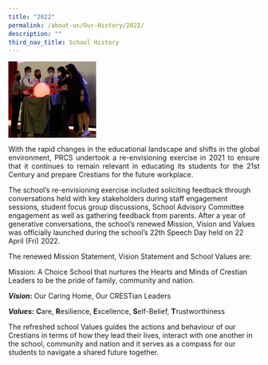```yaml
---
title: "2022"
permalink: /about-us/Our-History/2022/
description: ""
third_nav_title: School History
---
```

<img src="/images/Ball.png" style="width:35%" align="left">

<br clear="left">
					
<p align="justify">With the rapid changes in the educational landscape and shifts in the global environment, PRCS undertook a re-envisioning exercise in 2021 to ensure that it continues to remain relevant in educating its students for the 21st Century and prepare Crestians for the future workplace. 

The school’s re-envisioning exercise included soliciting feedback through conversations held with key stakeholders during staff engagement sessions, student focus group discussions, School Advisory Committee engagement as well as gathering feedback from parents.  After a year of generative conversations, the school’s renewed Mission, Vision and Values was officially launched during the school’s 22th Speech Day held on 22 April (Fri) 2022. 

The renewed Mission Statement, Vision Statement and School Values are: 

Mission: A Choice School that nurtures the Hearts and Minds of Crestian Leaders to be the pride of family, community and nation. 

**_Vision_:** Our Caring Home, Our CRESTian Leaders 

**_Values_:** **C**are, **R**esilience, **E**xcellence, **S**elf-Belief, **T**rustworthiness 

The refreshed school Values guides the actions and behaviour of our Crestians in terms of how they lead their lives, interact with one another in the school, community and nation and it serves as a compass for our students to navigate a shared future together.</p>